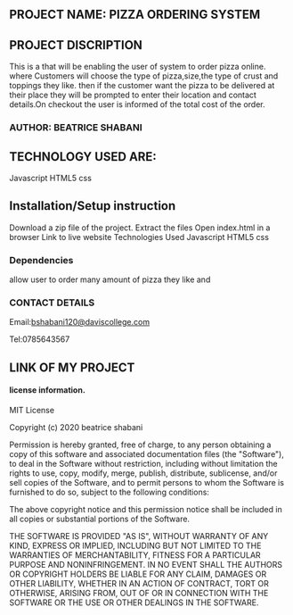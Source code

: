 
## PROJECT NAME: PIZZA ORDERING SYSTEM
## PROJECT DISCRIPTION

This is a that will be enabling the user of system to order pizza online. where Customers will choose the type of pizza,size,the type of crust and  toppings they like. then if the customer want the pizza to be delivered at their place they will be prompted to enter their location and contact details.On checkout the user is informed of the total cost of the order.

### AUTHOR: BEATRICE SHABANI

## TECHNOLOGY USED ARE:

Javascript
HTML5
css

## Installation/Setup instruction

 Download a zip file of the project.
Extract the files
Open index.html in a browser
Link to live website
Technologies Used
Javascript
HTML5
css
###  Dependencies
allow user to order many amount of pizza they like and

### CONTACT DETAILS
Email:bshabani120@daviscollege.com

Tel:0785643567

## LINK OF MY PROJECT


 #### license information.

MIT License

Copyright (c) 2020 beatrice shabani

Permission is hereby granted, free of charge, to any person obtaining a copy
of this software and associated documentation files (the "Software"), to deal
in the Software without restriction, including without limitation the rights
to use, copy, modify, merge, publish, distribute, sublicense, and/or sell
copies of the Software, and to permit persons to whom the Software is
furnished to do so, subject to the following conditions:

The above copyright notice and this permission notice shall be included in all
copies or substantial portions of the Software.

THE SOFTWARE IS PROVIDED "AS IS", WITHOUT WARRANTY OF ANY KIND, EXPRESS OR
IMPLIED, INCLUDING BUT NOT LIMITED TO THE WARRANTIES OF MERCHANTABILITY,
FITNESS FOR A PARTICULAR PURPOSE AND NONINFRINGEMENT. IN NO EVENT SHALL THE
AUTHORS OR COPYRIGHT HOLDERS BE LIABLE FOR ANY CLAIM, DAMAGES OR OTHER
LIABILITY, WHETHER IN AN ACTION OF CONTRACT, TORT OR OTHERWISE, ARISING FROM,
OUT OF OR IN CONNECTION WITH THE SOFTWARE OR THE USE OR OTHER DEALINGS IN THE
SOFTWARE.
